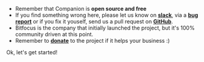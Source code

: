 * Remember that Companion is **open source and free**
* If you find something wrong here, please let us know on **[slack](https://bitfocus.io/api/slackinvite)**, via a **[bug report](https://github.com/bitfocus/companion/issues/new?template=bug_report.md)** or if you fix it youself, send us a pull request on **[GitHub](https://github.com/bitfocus/companion)**.
* Bitfocus is the company that initially launched the project, but it's 100% community driven at this point.
* Remember to **[donate](https://opencollective.com/companion)** to the project if it helps your business :)

Ok, let's get started!